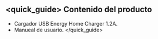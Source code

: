 ## <quick_guide> Contenido del producto

- Cargador USB Energy Home Charger 1.2A.
- Manueal de usuario.
</quick_guide>
